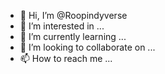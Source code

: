 - 👋 Hi, I’m @Roopindyverse
- 👀 I’m interested in ...
- 🌱 I’m currently learning ...
- 💞️ I’m looking to collaborate on ...
- 📫 How to reach me ...

<!---
Roopindyverse/Roopindyverse is a ✨ special ✨ repository because its `README.md` (this file) appears on your GitHub profile.
You can click the Preview link to take a look at your changes.
--->
